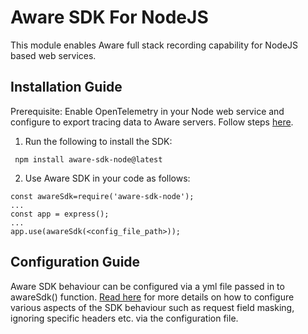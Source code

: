 # Aware SDK For NodeJS

This module enables Aware full stack recording capability for NodeJS based web services.

## Installation Guide

Prerequisite: Enable OpenTelemetry in your Node web service and configure to export tracing data to Aware servers. Follow steps [here](https://awarelabs.io/blog/getting-started-nodejs).

1) Run the following to install the SDK:

``` npm install aware-sdk-node@latest```

2) Use Aware SDK in your code as follows:

```
const awareSdk=require('aware-sdk-node');
...
const app = express();
...
app.use(awareSdk(<config_file_path>));
```

## Configuration Guide

Aware SDK behaviour can be configured via a yml file passed in to awareSdk() function. [Read here]([https://mock.url](https://github.com/awarelabshq/aware-sdk/tree/main/backend#backend-sdk-configuration-file)) for more details on how to configure various aspects of the SDK behaviour such as request field masking, ignoring specific headers etc. via the configuration file.
